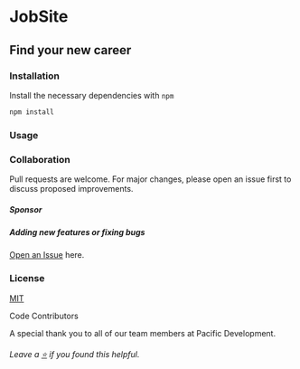# JobSite
## Find your new career


### Installation

Install the necessary dependencies with ```npm```
```bash
npm install
```

### Usage


### Collaboration
Pull requests are welcome. For major changes, please open an issue first to discuss proposed improvements.

##### Sponsor


##### Adding new features or fixing bugs

<a href="https://github.com/PacificDevelopment/JobSite/issues">Open an Issue</a> here.


### License
[MIT]()


Code Contributors

A special thank you to all of our team members at Pacific Development.

###### Leave a <a href="">:star:</a> if you found this helpful.